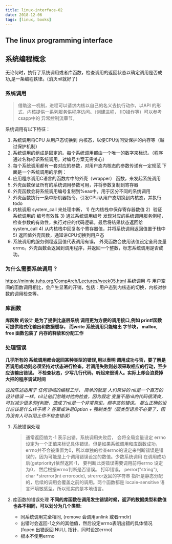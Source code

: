 ```yaml
---
title: linux-interface-02
date: 2018-12-06
tags: [linux, books]
---
```

The linux programming interface
----------

## 系统编程概念

无论何时，执行了系统调用或者库函数，检查调用的返回状态以确定调用是否成功,是一条编程铁律。(消灭nil就好了)

### 系统调用
  >   借助这一机制，进程可以请求内核以自己的名义去执行动作，以API 的形式，内核提供一系列服务供程序访问。（创建进程， IIO操作等）可以参考 csapp中的 异常控制流章节。

  系统调用有以下特征：
  1. 系统调用将CPU 从用户态切换到 内核态，以便CPU访问受保护的内存等（越过保护机制）
  2. 系统调用的组成是固定的。每个系统调用都由一个唯一的数字来标识。（程序通过名称标识系统调用，对编号方案无需关心）
  3. 每个系统调用都有一套对应的参数，对用户态内核态的参数传递有一定规范
  下面是一个系统调用的示例：
  1. 应用程序调用C语言的函数库中的外壳（wrapper） 函数，来发起系统调用
  2. 外壳函数保证所有的系统调用参数可用，并将参数复制到寄存器
  3. 外壳函数会将系统调用编号复制到%eax中，用于区分不同的系统调用
  4. 外壳函数执行一条中断机器指令，引发CPU从用户态切换到内核态，并执行 todo
  5. 内核调用 system_call 来处理中断，
    1) 在内核栈中保存寄存器数值
    2）验证 系统调用的 编号有效性
    3) 通过系统调用编号 发现对应的系统调用服务例程，检查参数的有效性，执行对应的代码逻辑。最后将结果状态返回给system_call
    4) 从内核栈中回复各个寄存器值，并将系统调用返回值置于栈中
    5) 返回值外壳函数，通知讲CPU切换到用户态
  6. 系统调用的服务例程返回值代表调用有误， 外壳函数会使用该值设定全局变量errno。外壳函数会返回到调用程序，并返回一个整数，标志系统调用是否成功。

### 为什么需要系统调用？
 https://minnie.tuhs.org/CompArch/Lectures/week05.html
 系统调用 与 用户空间的函数调用相比，会产生显著的开销，包括：用户态到内核态的切换，内核对参数的调用检查等。
### 库函数

**库函数 的设计 是为了提供比底层系统 调用更为方便的调用接口,例如 printf函数 可提供格式化输出和数据缓存， 而write 系统调用只能输出 字节块， malloc, free 函数包装了 内存的释放和分配工作**

### 处理错误
**几乎所有的 系统调用都会返回某种类型的错误,用以表明 调用成功与否，要了解是否调用成功则必须坚持对状态进行检查。若调用失败则必须采取相应的行动，至少应该输出错误。 不检查状态，少写几行代码，听起来很诱人。实际上却会浪费掉大把的程序调试时间**

*这段陈述适用于 任何领域的编程工作， 简单的就是 人们常讲的 nil是一个百万的设计错误 一样。nil让他们忽略对他的检查，因为假定 变量不是nil的代码很清爽，可以减少很多的if判断，造成了nil是一个非常常见，频率高的错误。 那么正确的设计应该是什么样子呢？ 答案或许是Option + 强制类型（弱类型语言不必要了，因为没有人可以阻止你不检查错误）*

1. 系统错误处理
   
    > 通常返回值为-1 表示出错，系统调用失败后， 会将全局变量设定 errno 设定为一个正值来标记具体错误。但是如果系统调用和库函数成功，errno并不会被重置为0，所以单独的检查errno的设定来判断错误是错误的，因为可能是上个调用错误设定的数值。少数系统调用 在调用成功后(getpriority)依然返回-1， 要判断此类错误需要调用前将errno 设定为0， 然后根据errno判断是否错误。
    打印错误， perror("string"), char *strerror(int errorcode), strerror返回的字符串 指针是静态分配的，后续的调用会覆盖之前的调用。两个函数都是 locale-sensitive 语言环境敏感型，所以现实的是本地语言。
2. 库函数的错误处理
   **不同的库函数在调用发生错误时候，返沪的数据类型和数值也各不相同，可以划分为几个类型:**
   * 同系统调用完全相同, (remove 会调用unlink 或者rmdir)
   * 出错时会返回-1之外的其他值，然后设定errno表明出错的具体情况 (fopen 出错返回 NULL 指针，同时设定errno)
   * 根本不使用errno

